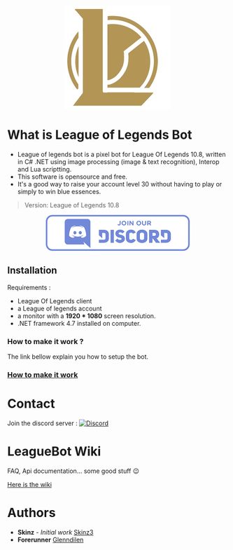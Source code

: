
<p align="center">
  <img  src="icon.jpg">
</p>

# What is League of Legends Bot

  * League of legends bot is a pixel bot for League Of Legends 10.8, written in C# .NET using image processing (image & text recognition), Interop and Lua scriptting.
  * This software is opensource and free.
  * It's a good way to raise your account level 30 without having to play or simply to win blue essences.

  > Version: League of Legends 10.8

  [<p align="center"><img src="discord.png"></p>](https://discord.gg/cB8qtcE)

  




## Installation

   Requirements :
   * League Of Legends client
   * a League of legends account
   * a monitor with a **1920 * 1080** screen resolution.
   * .NET framework 4.7 installed on computer.

   ### How to make it work ?

   The link bellow explain you how to setup the bot.

   ### [How to make it work](https://github.com/Skinz3/League-Of-Legends-BOT/wiki/How-to-make-it-work)

  
	 
# Contact

   Join the discord server : [![Discord](https://discordapp.com/api/guilds/700654362841579571/widget.png)](https://discord.gg/cB8qtcE)

# LeagueBot Wiki

   FAQ, Api documentation... some good stuff :wink:

   [Here is the wiki](https://github.com/Skinz3/League-Of-Legends-BOT/wiki) 

# Authors

   * **Skinz** - *Initial work* [Skinz3](https://github.com/Skinz3)
   * **Forerunner**  [Glenndilen](https://github.com/glenndilen)
